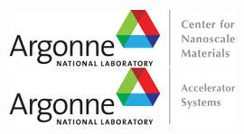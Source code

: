 <p float="left">
  <img src="/assets/imgs/anl_cnm_logo.jpg" width="400" />
  <img src="/assets/imgs/anl_accelerator.jpg" width="400" />
</p>

                                    

